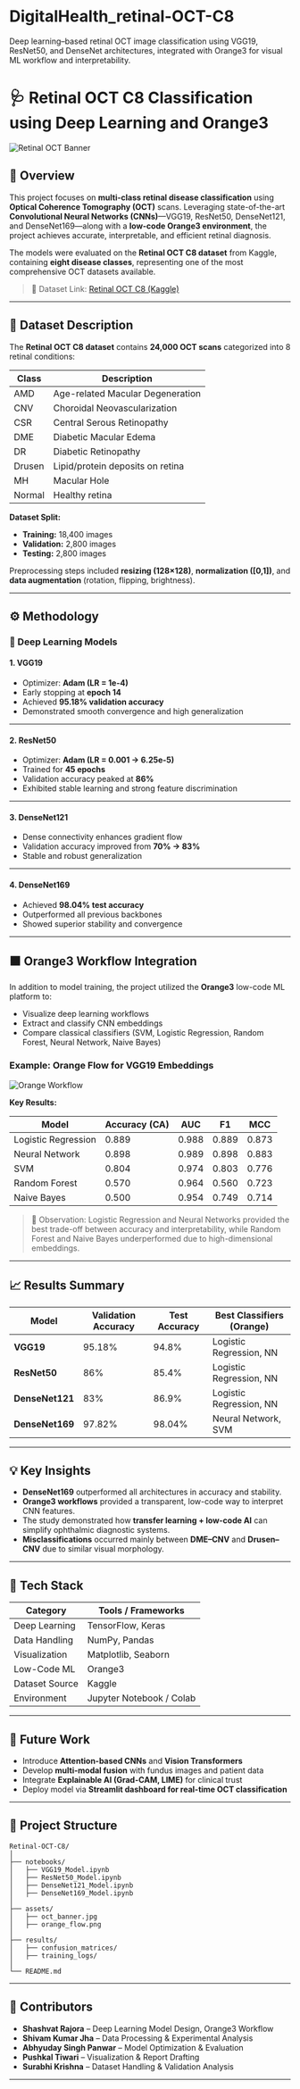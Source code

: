 # DigitalHealth_retinal-OCT-C8
Deep learning–based retinal OCT image classification using VGG19, ResNet50, and DenseNet architectures, integrated with Orange3 for visual ML workflow and interpretability.



# 🩺 Retinal OCT C8 Classification using Deep Learning and Orange3

![Retinal OCT Banner](assets/oct_banner.png)

## 📘 Overview
This project focuses on **multi-class retinal disease classification** using **Optical Coherence Tomography (OCT)** scans. Leveraging state-of-the-art **Convolutional Neural Networks (CNNs)**—VGG19, ResNet50, DenseNet121, and DenseNet169—along with a **low-code Orange3 environment**, the project achieves accurate, interpretable, and efficient retinal diagnosis.

The models were evaluated on the **Retinal OCT C8 dataset** from Kaggle, containing **eight disease classes**, representing one of the most comprehensive OCT datasets available.

> 🧠 Dataset Link: [Retinal OCT C8 (Kaggle)](https://www.kaggle.com/datasets/obulisainaren/retinal-oct-c8)

---

## 🧩 Dataset Description

The **Retinal OCT C8 dataset** contains **24,000 OCT scans** categorized into 8 retinal conditions:

| Class | Description |
|-------|--------------|
| AMD | Age-related Macular Degeneration |
| CNV | Choroidal Neovascularization |
| CSR | Central Serous Retinopathy |
| DME | Diabetic Macular Edema |
| DR | Diabetic Retinopathy |
| Drusen | Lipid/protein deposits on retina |
| MH | Macular Hole |
| Normal | Healthy retina |

**Dataset Split:**
- **Training:** 18,400 images  
- **Validation:** 2,800 images  
- **Testing:** 2,800 images  

Preprocessing steps included **resizing (128×128)**, **normalization ([0,1])**, and **data augmentation** (rotation, flipping, brightness).

---

## ⚙️ Methodology

### 🔹 Deep Learning Models

#### 1. VGG19
- Optimizer: **Adam (LR = 1e-4)**  
- Early stopping at **epoch 14**
- Achieved **95.18% validation accuracy**
- Demonstrated smooth convergence and high generalization



---

#### 2. ResNet50
- Optimizer: **Adam (LR = 0.001 → 6.25e-5)**
- Trained for **45 epochs**
- Validation accuracy peaked at **86%**
- Exhibited stable learning and strong feature discrimination



---

#### 3. DenseNet121
- Dense connectivity enhances gradient flow  
- Validation accuracy improved from **70% → 83%**  
- Stable and robust generalization  



---

#### 4. DenseNet169
- Achieved **98.04% test accuracy**
- Outperformed all previous backbones
- Showed superior stability and convergence  



---

## 🟧 Orange3 Workflow Integration

In addition to model training, the project utilized the **Orange3** low-code ML platform to:
- Visualize deep learning workflows  
- Extract and classify CNN embeddings  
- Compare classical classifiers (SVM, Logistic Regression, Random Forest, Neural Network, Naive Bayes)  

### Example: Orange Flow for VGG19 Embeddings
![Orange Workflow](assets/orangeWorkflow.jpg)

**Key Results:**

| Model | Accuracy (CA) | AUC | F1 | MCC |
|--------|----------------|-----|----|-----|
| Logistic Regression | 0.889 | 0.988 | 0.889 | 0.873 |
| Neural Network | 0.898 | 0.989 | 0.898 | 0.883 |
| SVM | 0.804 | 0.974 | 0.803 | 0.776 |
| Random Forest | 0.570 | 0.964 | 0.560 | 0.723 |
| Naive Bayes | 0.500 | 0.954 | 0.749 | 0.714 |

> 🧩 Observation: Logistic Regression and Neural Networks provided the best trade-off between accuracy and interpretability, while Random Forest and Naive Bayes underperformed due to high-dimensional embeddings.

---

## 📈 Results Summary

| Model | Validation Accuracy | Test Accuracy | Best Classifiers (Orange) |
|--------|----------------------|---------------|----------------------------|
| **VGG19** | 95.18% | 94.8% | Logistic Regression, NN |
| **ResNet50** | 86% | 85.4% | Logistic Regression, NN |
| **DenseNet121** | 83% | 86.9% | Logistic Regression, NN |
| **DenseNet169** | 97.82% | 98.04% | Neural Network, SVM |

---

## 💡 Key Insights
- **DenseNet169** outperformed all architectures in accuracy and stability.  
- **Orange3 workflows** provided a transparent, low-code way to interpret CNN features.  
- The study demonstrated how **transfer learning + low-code AI** can simplify ophthalmic diagnostic systems.  
- **Misclassifications** occurred mainly between **DME–CNV** and **Drusen–CNV** due to similar visual morphology.  

---

## 🧰 Tech Stack

| Category | Tools / Frameworks |
|-----------|-------------------|
| Deep Learning | TensorFlow, Keras |
| Data Handling | NumPy, Pandas |
| Visualization | Matplotlib, Seaborn |
| Low-Code ML | Orange3 |
| Dataset Source | Kaggle |
| Environment | Jupyter Notebook / Colab |

---

## 🧪 Future Work
- Introduce **Attention-based CNNs** and **Vision Transformers**
- Develop **multi-modal fusion** with fundus images and patient data  
- Integrate **Explainable AI (Grad-CAM, LIME)** for clinical trust  
- Deploy model via **Streamlit dashboard for real-time OCT classification**

---

## 📂 Project Structure
```
Retinal-OCT-C8/
│
├── notebooks/
│   ├── VGG19_Model.ipynb
│   ├── ResNet50_Model.ipynb
│   ├── DenseNet121_Model.ipynb
│   ├── DenseNet169_Model.ipynb
│
├── assets/
│   ├── oct_banner.jpg
│   ├── orange_flow.png
│
├── results/
│   ├── confusion_matrices/
│   ├── training_logs/
│
└── README.md
```

---

## 👥 Contributors
- **Shashvat Rajora** – Deep Learning Model Design, Orange3 Workflow  
- **Shivam Kumar Jha** – Data Processing & Experimental Analysis  
- **Abhyuday Singh Panwar** – Model Optimization & Evaluation  
- **Pushkal Tiwari** – Visualization & Report Drafting  
- **Surabhi Krishna** – Dataset Handling & Validation Analysis  

---
